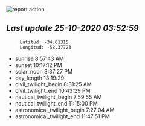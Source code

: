 ![report action](https://github.com/matiasz8/actions-for-reports/workflows/report%20action/badge.svg?branch=develop) 


## *****Last update 25-10-2020 03:52:59*****



		 Latitud: -34.61315
		 Longitud: -58.37723

 - sunrise 	 8:57:43 AM
 - sunset 	 10:17:12 PM
 - solar_noon 	 3:37:27 PM
 - day_length 	 13:19:29
 - civil_twilight_begin 	 8:31:25 AM
 - civil_twilight_end 	 10:43:29 PM
 - nautical_twilight_begin 	 7:59:55 AM
 - nautical_twilight_end 	 11:15:00 PM
 - astronomical_twilight_begin 	 7:27:04 AM
 - astronomical_twilight_end 	 11:47:51 PM
